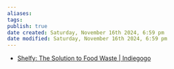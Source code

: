 ```yaml
---
aliases: 
tags: 
publish: true
date created: Saturday, November 16th 2024, 6:59 pm
date modified: Saturday, November 16th 2024, 6:59 pm
---
```


- [Shelfy: The Solution to Food Waste | Indiegogo](https://www.indiegogo.com/projects/shelfy-the-solution-to-food-waste?utm_term=shelfy-page&utm_content=cta-button-2&utm_campaign=indiegogo-launch&secret_perk_token=e129594b&utm_source=vitesy-website&utm_medium=shelfy-page#/)